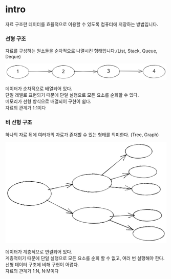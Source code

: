 # intro

자료 구조란   데이터를 효율적으로 이용할 수 있도록 컴퓨터에 저장하는 방법입니다.

### 선형 구조

자료를 구성하는 원소들을 순차적으로 나열시킨 형태입니다.(List, Stack, Queue, Deque)

<img src="../../.gitbook/assets/file.drawing (1) (4).svg" alt="" class="gitbook-drawing">

데이터가 순차적으로 배열되어 있다.\
단일 레벨로 표현되기 때문에 단일 실행으로 모든 요소를 순회할 수 있다.\
메모리가 선형 방식으로 배열되어 구현이 쉽다.\
자료의 관계가 1:1이다

### 비 선형 구조

하나의 자료 뒤에 여러개의 자료가 존재할 수 있는 형태를 의미한다. (Tree, Graph)

<img src="../../.gitbook/assets/file.drawing (1).svg" alt="" class="gitbook-drawing">

데이터가 계층적으로 연결되어 있다.\
계층적이기 때문에 단일 실행으로 모든 요소를 순회 할 수 없고, 여러 번 실행해야 한다.\
선형 데이터 구조에 비해 구현이 어렵다.\
자료의 관계가 1:N, N:M이다
